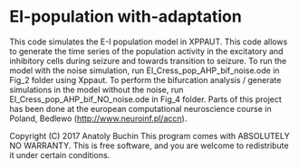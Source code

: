 # EI-population with-adaptation

This code simulates the E-I population model in XPPAUT. This code allows to generate the time series of the population activity in the excitatory and inhibitory cells during seizure and towards transition to seizure. To run the model with the noise simulation, run EI_Cress_pop_AHP_bif_noise.ode in Fig_2 folder using Xppaut. To perform the bifurcation analysis / generate simulations in the model without the noise, run EI_Cress_pop_AHP_bif_NO_noise.ode in Fig_4 folder. Parts of this project has been done at the european computational neuroscience course in Poland, Bedlewo (http://www.neuroinf.pl/accn).

Copyright (C) 2017  Anatoly Buchin
This program comes with ABSOLUTELY NO WARRANTY. This is free software, and you are welcome to redistribute it under certain conditions.
